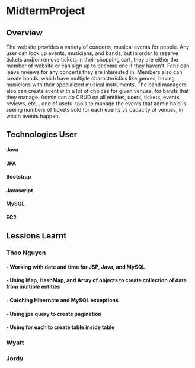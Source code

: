 # MidtermProject

## Overview
  The website provides a variety of concerts, musical events for people. Any user can look up events, musicians, and bands, but in order to reserve tickets and/or remove tickets in their shopping cart, they are either the member of website or can sign up to become one if they haven't. Fans can leave reviews for any concerts they are interested in.
  Members also can create bands, which have multiple characteristics like genres, having musicians with their specialized musical instruments. The band managers also can create event with a lot of choices for given venues, for bands that they manage.
  Admin can do CRUD on all entities, users, tickets, events, reviews, etc... one of useful tools to manage the events that admin hold is seeing numbers of tickets sold for each events vs capacity of venues, in which events happen.


## Technologies User
#### Java
#### JPA
#### Bootstrap
#### Javascript
#### MySQL
#### EC2

## Lessions Learnt
### Thao Nguyen
#### - Working with date and time for JSP, Java, and MySQL
####  - Using Map, HashMap, and Array of objects to create collection of data from multiple entities
#### - Catching Hibernate and MySQL exceptions
#### - Using jpa query to create pagination
#### - Using for each to create table inside table

### Wyatt

### Jordy
